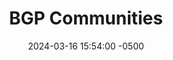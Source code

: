 ---
title: BGP Communities 
date: 2024-03-16 15:54:00 -0500
categories: [BGP]
tags: [bgp]     # TAG names should always be lowercase
---